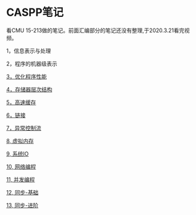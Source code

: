# CASPP笔记

看CMU 15-213做的笔记。前面汇编部分的笔记还没有整理,于2020.3.21看完视频。

1，信息表示与处理

2，程序的机器级表示

[3，优化程序性能](https://github.com/tietietietie/CASPP/blob/master/%E7%AC%AC%E4%B8%89%E9%83%A8%E5%88%86%EF%BC%9A%E7%A8%8B%E5%BA%8F%E4%BC%98%E5%8C%96.md)

[4，存储器层次结构](https://github.com/tietietietie/CASPP/blob/master/%E5%AD%98%E5%82%A8%E5%99%A8%E5%B1%82%E6%AC%A1%E7%BB%93%E6%9E%84.md)

[5，高速缓存](https://github.com/tietietietie/CASPP/blob/master/%E9%AB%98%E9%80%9F%E7%BC%93%E5%AD%98.md)

[6，链接](https://github.com/tietietietie/CASPP/blob/master/%E9%93%BE%E6%8E%A5.md)

[7，异常控制流](https://github.com/tietietietie/CASPP/blob/master/%E5%BC%82%E5%B8%B8%E6%8E%A7%E5%88%B6%E6%B5%81.md)

[8, 虚拟内存](https://github.com/tietietietie/CASPP/blob/master/%E8%99%9A%E6%8B%9F%E5%86%85%E5%AD%98.md)

[9, 系统IO](https://github.com/tietietietie/CASPP/blob/master/%E7%B3%BB%E7%BB%9F%E7%BA%A7IO.md)

[10, 网络编程](https://github.com/tietietietie/CASPP/blob/master/%E7%BD%91%E7%BB%9C%E7%BC%96%E7%A8%8B.md)

[11, 并发编程](https://github.com/tietietietie/CASPP/blob/master/%E5%B9%B6%E5%8F%91%E7%BC%96%E7%A8%8B.md)

[12, 同步-基础](https://github.com/tietietietie/CASPP/blob/master/%E5%90%8C%E6%AD%A5-%E5%9F%BA%E7%A1%80.md)

[13, 同步-进阶](https://github.com/tietietietie/CASPP/blob/master/%E5%90%8C%E6%AD%A5-%E8%BF%9B%E9%98%B6.md)
